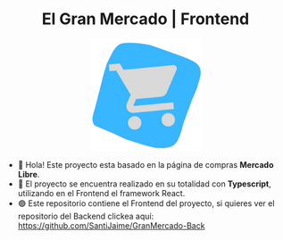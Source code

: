 <h1 align="center">El Gran Mercado | Frontend</h1>
<div align="center">
    <img src="/public/faviconGranMercado.png" alt="Logo de El Gran Mercado" width="200px" height="200px"/>
</div>

- 🌱 Hola! Este proyecto esta basado en la página de compras **Mercado Libre**.
- 🔵 El proyecto se encuentra realizado en su totalidad con **Typescript**, utilizando en el Frontend el framework React.
- 🟣 Este repositorio contiene el Frontend del proyecto, si quieres ver el repositorio del Backend clickea aquí: https://github.com/SantiJaime/GranMercado-Back
